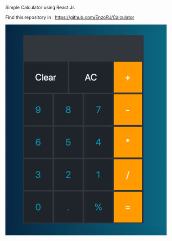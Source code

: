 Simple Calculator using React Js

Find this repository in : https://github.com/EnzoRJ/Calculator

![Screenshot](https://github.com/EnzoRJ/Calculator/blob/master/react-calculator/Screenshot.png)
